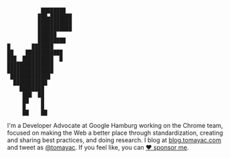 ```
           ████████
          ███▄███████
          ███████████
          ███████████
          ██████
          █████████
█       ███████
██    ████████████
███  ██████████  █
███████████████
███████████████
 █████████████
  ███████████
    ████████
     ███  ██
     ██    █
     █     █
     ██    ██
```

I'm a Developer Advocate at Google Hamburg
working on the Chrome team,
focused on making the Web a better place
through standardization, creating and sharing best practices,
and doing research.
I blog at [blog.tomayac.com](https://blog.tomayac.com/) and
tweet as [@tomayac](https://twitter.com/tomayac).
If you feel like, you can [♥️ sponsor me](https://github.com/sponsors/tomayac).
